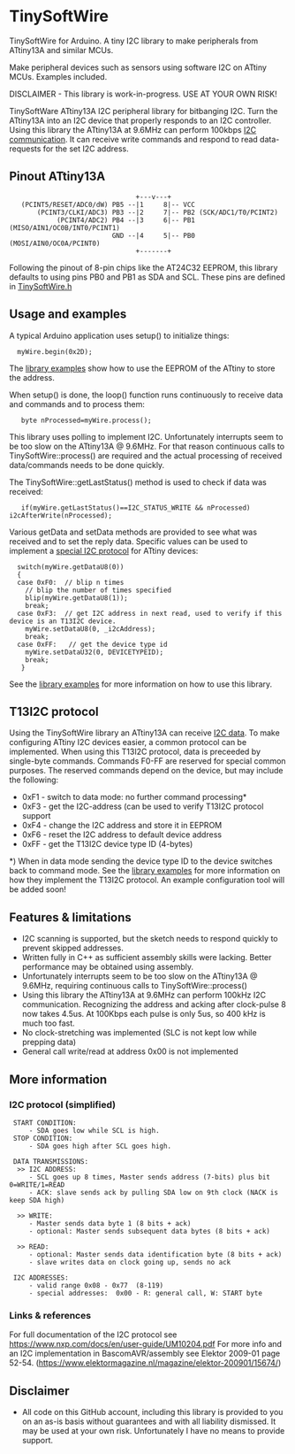 # TinySoftWire
TinySoftWire for Arduino. A tiny I2C library to make peripherals from ATtiny13A and similar MCUs.

Make peripheral devices such as sensors using software I2C on ATtiny MCUs. Examples included.

DISCLAIMER - This library is work-in-progress. USE AT YOUR OWN RISK!

TinySoftWare ATtiny13A I2C peripheral library for bitbanging I2C.
Turn the ATtiny13A into an I2C device that properly responds to an I2C controller.
Using this library the ATtiny13A at 9.6MHz can perform 100kbps [I2C communication](#i2c-protocol-simplified).
It can receive write commands and respond to read data-requests for the set I2C address.

## Pinout ATtiny13A
```
                                +---v---+
   (PCINT5/RESET/ADC0/dW) PB5 --|1     8|-- VCC
       (PCINT3/CLKI/ADC3) PB3 --|2     7|-- PB2 (SCK/ADC1/T0/PCINT2)
            (PCINT4/ADC2) PB4 --|3     6|-- PB1 (MISO/AIN1/OC0B/INT0/PCINT1)
                          GND --|4     5|-- PB0 (MOSI/AIN0/OC0A/PCINT0)
                                +-------+
```
Following the pinout of 8-pin chips like the AT24C32 EEPROM, this library defaults to using pins PB0 and PB1 as SDA and SCL. These pins are defined in [TinySoftWire.h](src/TinySoftWire.h)

## Usage and examples

A typical Arduino application uses setup() to initialize things:
```
  myWire.begin(0x2D);
```
The [library examples](/examples) show how to use the EEPROM of the ATtiny to store the address.

When setup() is done, the loop() function runs continuously to receive data and commands and to process them:
```
   byte nProcessed=myWire.process();
```

This library uses polling to implement I2C. Unfortunately interrupts seem to be too slow on the ATtiny13A @ 9.6MHz. For that reason continuous calls to TinySoftWire::process() are required and the actual processing of received data/commands needs to be done quickly.

The TinySoftWire::getLastStatus() method is used to check if data was received:
```
   if(myWire.getLastStatus()==I2C_STATUS_WRITE && nProcessed)   i2cAfterWrite(nProcessed);
```

Various getData and setData methods are provided to see what was received and to set the reply data. Specific values can be used to implement a [special I2C protocol](#t13i2c-protocol) for ATtiny devices:
```
  switch(myWire.getDataU8(0))
  {
  case 0xF0:  // blip n times
    // blip the number of times specified
    blip(myWire.getDataU8(1));
    break;
  case 0xF3:  // get I2C address in next read, used to verify if this device is an T13I2C device.
    myWire.setDataU8(0, _i2cAddress);
    break;
  case 0xFF:   // get the device type id
    myWire.setDataU32(0, DEVICETYPEID);
    break;
   }
```

See the [library examples](/examples) for more information on how to use this library.

## T13I2C protocol
Using the TinySoftWire library an ATtiny13A can receive [I2C data](#i2c-protocol-simplified). To make configuring ATtiny I2C devices easier, a common protocol can be implemented. When using this T13I2C protocol, data is preceeded by single-byte commands. Commands F0-FF are reserved for special common purposes. The reserved commands depend on the device, but may include the following:
  - 0xF1  - switch to data mode: no further command processing*
  - 0xF3  - get the I2C-address (can be used to verify T13I2C protocol support
  - 0xF4  - change the I2C address and store it in EEPROM
  - 0xF6  - reset the I2C address to default device address
  - 0xFF  - get the T13I2C device type ID (4-bytes)

*) When in data mode sending the device type ID to the device switches back to command mode.
See the [library examples](/examples) for more information on how they implement the T13I2C protocol.
An example configuration tool will be added soon!

## Features & limitations
- I2C scanning is supported, but the sketch needs to respond quickly to prevent skipped addresses.
- Written fully in C++ as sufficient assembly skills were lacking. Better performance may be obtained using assembly.
- Unfortunately interrupts seem to be too slow on the ATtiny13A @ 9.6MHz, requiring continuous calls to TinySoftWire::process()
- Using this library the ATtiny13A at 9.6MHz can perform 100kHz I2C communication. Recognizing the address and acking after clock-pulse 8 now takes 4.5us. At 100Kbps each pulse is only 5us, so 400 kHz is much too fast. 
- No clock-stretching was implemented (SLC is not kept low while prepping data)
- General call write/read at address 0x00 is not implemented

## More information

### I2C protocol (simplified) 
```
 START CONDITION: 
     - SDA goes low while SCL is high.
 STOP CONDITION: 
     - SDA goes high after SCL goes high.

 DATA TRANSMISSIONS:
  >> I2C ADDRESS:
     - SCL goes up 8 times, Master sends address (7-bits) plus bit 0=WRITE/1=READ  
     - ACK: slave sends ack by pulling SDA low on 9th clock (NACK is keep SDA high)
 
  >> WRITE:
     - Master sends data byte 1 (8 bits + ack)
     - optional: Master sends subsequent data bytes (8 bits + ack)
 
  >> READ:
     - optional: Master sends data identification byte (8 bits + ack)
     - slave writes data on clock going up, sends no ack

 I2C ADDRESSES:
     - valid range 0x08 - 0x77  (8-119)
     - special addresses:  0x00 - R: general call, W: START byte
```

### Links & references
For full documentation of the I2C protocol see https://www.nxp.com/docs/en/user-guide/UM10204.pdf
For more info and an I2C implementation in BascomAVR/assembly see Elektor 2009-01 page 52-54.
  (https://www.elektormagazine.nl/magazine/elektor-200901/15674/)

## Disclaimer
- All code on this GitHub account, including this library is provided to you on an as-is basis without guarantees and with all liability dismissed. It may be used at your own risk. Unfortunately I have no means to provide support.
